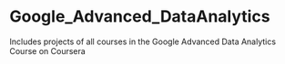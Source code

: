 # Google_Advanced_DataAnalytics
Includes projects of all courses in the Google Advanced Data Analytics Course on Coursera
